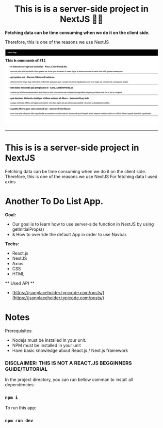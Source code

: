 <div>
  <h1 align="center">This is is a server-side project in NextJS 🧑‍💻</h1>
  <strong>
   Fetching data can be time consuming when we do it on the client side.
  </strong>
  <p>
    Therefore, this is one of the reasons we use NextJS
  </p>

  <a href="">
    <img
      alt="Learn NextJS"
      src="screenshot.jpg"
    />
  </a>
</div>

<hr />

# This is is a server-side project in NextJS
 Fetching data can be time consuming when we do it on the client side.
 Therefore, this is one of the reasons we use NextJS
 For fetching data I used axios

# Another To Do List App.

**Goal:**

- Our goal is to learn how to use server-side function in NextJS by using getInitialProps()
- & How to override the default App in order to use Navbar.


**Techs:**

- React.js
- NextJS
- Axios
- CSS
- HTML


** Used API **

- [https://jsonplaceholder.typicode.com/posts/](https://jsonplaceholder.typicode.com/posts/)

# Notes

Prerequisites:

- Nodejs must be installed in your unit.
- NPM must be installed in your unit
- Have basic knowledge about React.js / Next.js framework

### DISCLAIMER: THIS IS NOT A REACT.JS BEGGINNERS GUIDE/TUTORIAL


In the project directory, you can run bellow comman to install all dependencies:

### `npm i`


To run this app:

### `npm run dev`


